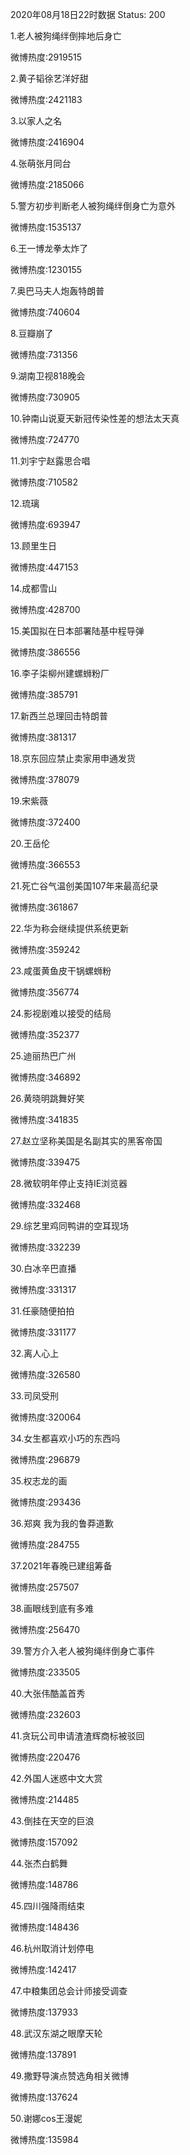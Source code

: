 2020年08月18日22时数据
Status: 200

1.老人被狗绳绊倒摔地后身亡

微博热度:2919515

2.黄子韬徐艺洋好甜

微博热度:2421183

3.以家人之名

微博热度:2416904

4.张萌张月同台

微博热度:2185066

5.警方初步判断老人被狗绳绊倒身亡为意外

微博热度:1535137

6.王一博龙拳太炸了

微博热度:1230155

7.奥巴马夫人炮轰特朗普

微博热度:740604

8.豆瓣崩了

微博热度:731356

9.湖南卫视818晚会

微博热度:730905

10.钟南山说夏天新冠传染性差的想法太天真

微博热度:724770

11.刘宇宁赵露思合唱

微博热度:710582

12.琉璃

微博热度:693947

13.顾里生日

微博热度:447153

14.成都雪山

微博热度:428700

15.美国拟在日本部署陆基中程导弹

微博热度:386556

16.李子柒柳州建螺蛳粉厂

微博热度:385791

17.新西兰总理回击特朗普

微博热度:381317

18.京东回应禁止卖家用申通发货

微博热度:378079

19.宋紫薇

微博热度:372400

20.王岳伦

微博热度:366553

21.死亡谷气温创美国107年来最高纪录

微博热度:361867

22.华为称会继续提供系统更新

微博热度:359242

23.咸蛋黄鱼皮干锅螺蛳粉

微博热度:356774

24.影视剧难以接受的结局

微博热度:352377

25.迪丽热巴广州

微博热度:346892

26.黄晓明跳舞好笑

微博热度:341835

27.赵立坚称美国是名副其实的黑客帝国

微博热度:339475

28.微软明年停止支持IE浏览器

微博热度:332468

29.综艺里鸡同鸭讲的空耳现场

微博热度:332239

30.白冰辛巴直播

微博热度:331317

31.任豪随便拍拍

微博热度:331177

32.离人心上

微博热度:326580

33.司凤受刑

微博热度:320064

34.女生都喜欢小巧的东西吗

微博热度:296879

35.权志龙的画

微博热度:293436

36.郑爽 我为我的鲁莽道歉

微博热度:284755

37.2021年春晚已建组筹备

微博热度:257507

38.画眼线到底有多难

微博热度:256470

39.警方介入老人被狗绳绊倒身亡事件

微博热度:233505

40.大张伟酷盖首秀

微博热度:232603

41.贪玩公司申请渣渣辉商标被驳回

微博热度:220476

42.外国人迷惑中文大赏

微博热度:214485

43.倒挂在天空的巨浪

微博热度:157092

44.张杰白鹤舞

微博热度:148786

45.四川强降雨结束

微博热度:148436

46.杭州取消计划停电

微博热度:142417

47.中粮集团总会计师接受调查

微博热度:137933

48.武汉东湖之眼摩天轮

微博热度:137891

49.撒野导演点赞选角相关微博

微博热度:137624

50.谢娜cos王漫妮

微博热度:135984

